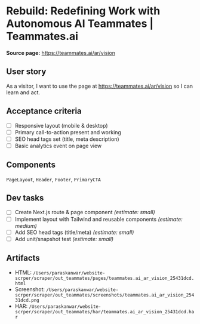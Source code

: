 # Rebuild: Redefining Work with Autonomous AI Teammates | Teammates.ai

**Source page:** https://teammates.ai/ar/vision

## User story
As a visitor, I want to use the page at https://teammates.ai/ar/vision so I can learn and act.

## Acceptance criteria
- [ ] Responsive layout (mobile & desktop)
- [ ] Primary call-to-action present and working
- [ ] SEO head tags set (title, meta description)
- [ ] Basic analytics event on page view

## Components
`PageLayout`, `Header`, `Footer`, `PrimaryCTA`

## Dev tasks
- [ ] Create Next.js route & page component _(estimate: small)_
- [ ] Implement layout with Tailwind and reusable components _(estimate: medium)_
- [ ] Add SEO head tags (title/meta) _(estimate: small)_
- [ ] Add unit/snapshot test _(estimate: small)_

## Artifacts
- HTML: `/Users/paraskanwar/website-scrper/scraper/out_teammates/pages/teammates.ai_ar_vision_25431dcd.html`
- Screenshot: `/Users/paraskanwar/website-scrper/scraper/out_teammates/screenshots/teammates.ai_ar_vision_25431dcd.png`
- HAR: `/Users/paraskanwar/website-scrper/scraper/out_teammates/har/teammates.ai_ar_vision_25431dcd.har`
